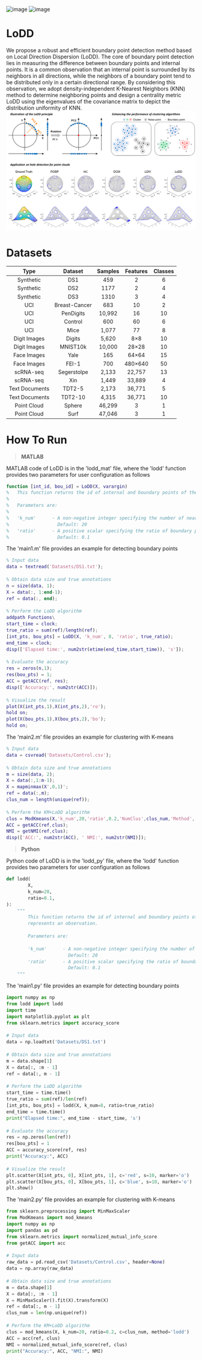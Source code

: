 ![image](https://img.shields.io/badge/MATLAB-R2022a-brightgreen) ![image](https://img.shields.io/badge/Python-3.11-blue) 
# LoDD
We propose a robust and efficient boundary point detection method based on Local Direction Dispersion (LoDD). The core of boundary point detection lies in measuring the difference between boundary points and internal points. It is a common observation that an internal point is surrounded by its neighbors in all directions, while the neighbors of a boundary point tend to be distributed only in a certain directional range. By considering this observation, we adopt density-independent K-Nearest Neighbors (KNN) method to determine neighboring points and design a centrality metric LoDD using the eigenvalues of the covariance matrix to depict the distribution uniformity of KNN. 
![image](https://github.com/ZPGuiGroupWhu/lodd/blob/main/github.png)

# Datasets
| Type | Dataset | Samples | Features | Classes |
| :---: | :---: | :---: | :---: | :---: |
| Synthetic | DS1 | 459 | 2 | 6 |
| Synthetic | DS2 | 1177 | 2 | 4 |
| Synthetic | DS3 | 1310 | 3 | 4 |
| UCI | Breast-Cancer | 683 | 10 | 2 |
| UCI | PenDigits | 10,992 | 16 | 10 |
| UCI | Control | 600 | 60 | 6 |
| UCI | Mice | 1,077 | 77 | 8 |
| Digit Images | Digits | 5,620 | 8×8 | 10 |
| Digit Images | MNIST10k | 10,000 | 28×28 | 10 |
| Face Images | Yale | 165 | 64×64 | 15 |
| Face Images | FEI-1 | 700 | 480×640 | 50 |
| scRNA-seq | Segerstolpe | 2,133 | 22,757 | 13 |
| scRNA-seq | Xin | 1,449 | 33,889 | 4 |
| Text Documents | TDT2-5 | 2,173 | 36,771 | 5 |
| Text Documents | TDT2-10 | 4,315 | 36,771 | 10 |
| Point Cloud | Sphere | 46,299 | 3 | 1 |
| Point Cloud | Surf | 47,046 | 3 | 1 |

# How To Run
> **MATLAB**

MATLAB code of LoDD is in the 'lodd_mat' file, where the 'lodd' function provides two parameters for user configuration as follows 
```matlab
function [int_id, bou_id] = LoDD(X, varargin)
%   This function returns the id of internal and boundary points of the N by D matrix X. Each row in X represents an observation.
% 
%   Parameters are:
% 
%   'k_num'      - A non-negative integer specifying the number of nearest neighbors.
%                  Default: 20
%   'ratio'      - A positive scalar specifying the ratio of boundary points.
%                  Default: 0.1
```

The 'main1.m' file provides an example for detecting boundary points
```matlab
% Input data
data = textread('Datasets/DS1.txt');

% Obtain data size and true annotations
n = size(data, 1);
X = data(:, 1:end-1);
ref = data(:, end);

% Perform the LoDD algorithm
addpath Functions\
start_time = clock;
true_ratio = sum(ref)/length(ref);
[int_pts, bou_pts] = LoDD(X, 'k_num', 8, 'ratio', true_ratio);
end_time = clock;
disp(['Elapsed time:', num2str(etime(end_time,start_time)), 's']);

% Evaluate the accuracy
res = zeros(n,1);
res(bou_pts) = 1;
ACC = getACC(ref, res);
disp(['Accuracy:', num2str(ACC)]);

% Visualize the result
plot(X(int_pts,1),X(int_pts,2),'ro');
hold on;
plot(X(bou_pts,1),X(bou_pts,2),'bo');
hold on;
```

The 'main2.m' file provides an example for clustering with K-means
```matlab
% Input data
data = csvread('Datasets/Control.csv');

% Obtain data size and true annotations
m = size(data, 2);
X = data(:,1:m-1);
X = mapminmax(X',0,1)';
ref = data(:,m);
clus_num = length(unique(ref));

% Perform the KM+LoDD algorithm
clus = ModKmeans(X,'k_num',20,'ratio',0.2,'NumClus',clus_num,'Method','lodd');
ACC = getACC(ref,clus);
NMI = getNMI(ref,clus);
disp(['ACC:', num2str(ACC), ' NMI:', num2str(NMI)]);
```

> **Python**

Python code of LoDD is in the 'lodd_py' file, where the 'lodd' function provides two parameters for user configuration as follows
```python
def lodd(
        X,
        k_num=20,
        ratio=0.1,
):
    """
        This function returns the id of internal and boundary points of the N by D matrix X. Each row in X
        represents an observation.

        Parameters are:

        'k_num'      - A non-negative integer specifying the number of nearest neighbors.
                       Default: 20
        'ratio'      - A positive scalar specifying the ratio of boundary points.
                       Default: 0.1
    """
```

The 'main1.py' file provides an example for detecting boundary points
```python
import numpy as np
from lodd import lodd
import time
import matplotlib.pyplot as plt
from sklearn.metrics import accuracy_score

# Input data
data = np.loadtxt('Datasets/DS1.txt')

# Obtain data size and true annotations
m = data.shape[1]
X = data[:, :m - 1]
ref = data[:, m - 1]

# Perform the LoDD algorithm
start_time = time.time()
true_ratio = sum(ref)/len(ref)
[int_pts, bou_pts] = lodd(X, k_num=8, ratio=true_ratio)
end_time = time.time()
print("Elapsed time:", end_time - start_time, 's')

# Evaluate the accuracy
res = np.zeros(len(ref))
res[bou_pts] = 1
ACC = accuracy_score(ref, res)
print("Accuracy:", ACC)

# Visualize the result
plt.scatter(X[int_pts, 0], X[int_pts, 1], c='red', s=10, marker='o')
plt.scatter(X[bou_pts, 0], X[bou_pts, 1], c='blue', s=10, marker='o')
plt.show()
```

The 'main2.py' file provides an example for clustering with K-means
```python
from sklearn.preprocessing import MinMaxScaler
from ModKmeans import mod_kmeans
import numpy as np
import pandas as pd
from sklearn.metrics import normalized_mutual_info_score
from getACC import acc

# Input data
raw_data = pd.read_csv('Datasets/Control.csv', header=None)
data = np.array(raw_data)

# Obtain data size and true annotations
m = data.shape[1]
X = data[:, :m - 1]
X = MinMaxScaler().fit(X).transform(X)
ref = data[:, m - 1]
clus_num = len(np.unique(ref))

# Perform the KM+LoDD algorithm
clus = mod_kmeans(X, k_num=20, ratio=0.2, c=clus_num, method='lodd')
ACC = acc(ref, clus)
NMI = normalized_mutual_info_score(ref, clus)
print("Accuracy:", ACC, "NMI:", NMI)
```
